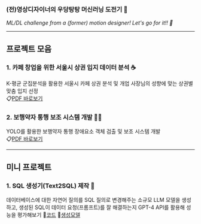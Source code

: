 ### (전)영상디자이너의 우당탕탕 머신러닝 도전기 👀 ###
*ML/DL challenge from a (former) motion designer! Let's go for it!! 🚀*

---

## 프로젝트 모음 ##
### 1. 카페 창업을 위한 서울시 상권 입지 데이터 분석 ☕️
K-평균 군집분석을 활용한 서울시 카페 상권 분석 및 개업 사장님의 성향에 맞는 상권별 맞춤 입지 선정 </br>
📋[PDF 바로보기](https://drive.google.com/file/d/1gEZTkoLJ_RqKsEN-mNNG49LKF7zvd6w-/view?usp=drive_link)
### 2. 보행약자 통행 보조 시스템 개발 🧑‍🦽
YOLO를 활용한 보행약자 통행 장애요소 객체 검출 및 보조 시스템 개발 </br>
📋[PDF 바로보기](https://drive.google.com/file/d/1z32_ablLuO489azo5E76yaKwayVCcS5e/view?usp=drive_link)

---

##  미니 프로젝트 ##
### 1. SQL 생성기(Text2SQL) 제작 📇
데이터베이스에 대한 자연어 질의를 SQL 질의로 변경해주는 소규모 LLM 모델을 생성하고, 생성된 SQL이 데이터 요청(프롬프트)를 잘 해결하는지 GPT-4 API를 활용해 성능을 평가해보기
📝[코드](https://github.com/edgeun/portfolio-24-25/blob/main/Python/Personal_Project/0123_Text2SQL_sLLM.ipynb) 🤗[생성모델](https://huggingface.co/edgeun/yi-ko-6b-text2sql)

